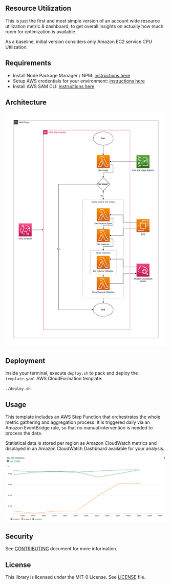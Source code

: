 ## Resource Utilization

This is just the first and most simple version of an account wide resource utilization metric & dashboard, to get overall 
insights on actually how much room for optimization is available.

As a baseline, initial version considers only Amazon EC2 service CPU Utilization.

## Requirements
* Install Node Package Manager / NPM: [instructions here](https://docs.npmjs.com/downloading-and-installing-node-js-and-npm)
* Setup AWS credentials for your environment: [instructions here](https://docs.aws.amazon.com/cli/latest/userguide/cli-configure-files.html)
* Install AWS SAM CLI: [instructions here](https://docs.aws.amazon.com/serverless-application-model/latest/developerguide/install-sam-cli.html)

## Architecture

![Architecture Diagram](assets/resource-utilization.drawio.png)

## Deployment

Inside your terminal, execute `deploy.sh` to pack and deploy the `template.yaml` AWS CloudFormation template:

`./deploy.sh`

## Usage

This template includes an AWS Step Function that orchestrates the whole metric gathering and aggregation process.
It is triggered daily via an Amazon EventBridge rule, so that no manual intervention is needed to process the data.

Statistical data is stored per region as Amazon CloudWatch metrics and displayed in an Amazon CloudWatch Dashboard 
available for your analysis.

![Sample Dashboard](assets/dashboard-screenshot.png)

## Security

See [CONTRIBUTING](CONTRIBUTING.md#security-issue-notifications) document for more information.

## License

This library is licensed under the MIT-0 License. See [LICENSE](LICENSE) file.

